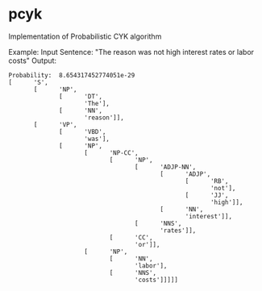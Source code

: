 # pcyk
Implementation of Probabilistic CYK algorithm

Example: 
  Input Sentence: "The reason was not high interest rates or labor costs"
  Output:
  
    Probability:  8.654317452774051e-29
    [      'S',
           [      'NP',
                  [      'DT',
                         'The'],
                  [      'NN',
                         'reason']],
           [      'VP',
                  [      'VBD',
                         'was'],
                  [      'NP',
                         [      'NP-CC',
                                [      'NP',
                                       [      'ADJP-NN',
                                              [      'ADJP',
                                                     [      'RB',
                                                            'not'],
                                                     [      'JJ',
                                                            'high']],
                                              [      'NN',
                                                     'interest']],
                                       [      'NNS',
                                              'rates']],
                                [      'CC',
                                       'or']],
                         [      'NP',
                                [      'NN',
                                       'labor'],
                                [      'NNS',
                                       'costs']]]]]
